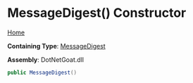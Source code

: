 # MessageDigest\(\) Constructor

[Home](../../../../../../README.md)

**Containing Type**: [MessageDigest](../README.md)

**Assembly**: DotNetGoat\.dll

```csharp
public MessageDigest()
```

